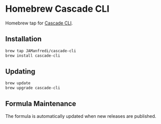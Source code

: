 # Homebrew Cascade CLI

Homebrew tap for [Cascade CLI](https://github.com/JAManfredi/cascade-cli).

## Installation

```bash
brew tap JAManfredi/cascade-cli
brew install cascade-cli
```

## Updating

```bash
brew update
brew upgrade cascade-cli
```

## Formula Maintenance

The formula is automatically updated when new releases are published.